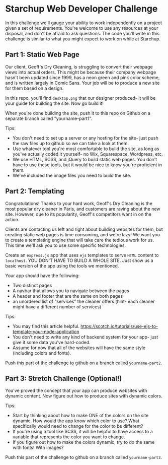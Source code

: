# Starchup Web Developer Challenge

In this challenge we'll gauge your ability to work independently on a project given a set of requirements. You're welcome to use any resources at your disposal, and don't be afraid to ask questions.  The code you'll write in this challenge is similar to what you might expect to work on while at Starchup.

## Part 1: Static Web Page 

Our client, Geoff's Dry Cleaning, is struggling to convert their webpage views into actual orders. This might be because their company webpage hasn't been updated since 1999, has a neon green and pink color scheme, and is written largely in Comic Sans. Your job will be to produce a new site for them based on a design.

In this repo, you'll find `desktop.png` that our designer produced- it will be your guide for building the site. Now go build it! 

When you're done building the site, push it to this repo on Github on a separate branch called "yourname-part1".

Tips:
- You don't need to set up a server or any hosting for the site- just push the raw files up to github so we can take a look at them.
- Use whatever tool you're most comfortable to build the site, as long as you've actually coded it yourself- no Wix, Squarespace, Wordpress, etc.
- We use HTML, SCSS, and jQuery to build static web pages. You don't have to use these tools, but it would be nice to know you're proficient in them.
- We've included the image files you need to build the site. 

## Part 2: Templating

Congratulations! Thanks to your hard work, Geoff's Dry Cleaning is the most popular dry cleaner in Paris, and customers are raving about the new site. However, due to its popularity, Geoff's competitors want in on the action. 

Clients are contacting us left and right about building websites for them, but creating static web pages is time consuming, and we're lazy! We want you to create a templating engine that will take care the tedious work for us. This time we'll ask you to use some specific technologies. 

Create an `express.js` app that uses `ejs` templates to serve `HTML` content to `localhost`. 
YOU DON'T HAVE TO BUILD A WHOLE SITE. Just show us a basic version of the app using the tools we mentioned. 

Your app should have the following:
- Two distinct pages
- A navbar that allows you to navigate between the pages
- A header and footer that are the same on both pages 
- an unordered list of "services" the cleaner offers (hint- each cleaner might have a different number of services)

Tips:
- You may find this article helpful. https://scotch.io/tutorials/use-ejs-to-template-your-node-application
- You don't need to write any kind of backend system for your app- just give it some data you've hard-coded.
- Assume for now that all of the websites will have the same style (including colors and fonts). 

Push this part of the challenge to github on a branch called `yourname-part2`. 


## Part 3: Stretch Challenge (Optional!)

You've proved the concept that your app can produce websites with dynamic content. Now figure out how to produce sites with dynamic colors.

Tips:
- Start by thinking about how to make ONE of the colors on the site dynamic. How would the app know which color to use? What specifically would need to change for the color to be different?
- If you're using a tool like SCSS, it will be helpful to have access to a variable that represents the color you want to change. 
- If you figure out how to make the colors dynamic, try to do the same with fonts! With images?

Push this part of the challenge to github on a branch called `yourname-part3`. 




